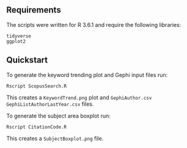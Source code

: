 Requirements
------------

The scripts were written for R 3.6.1 and require the following 
libraries:

    tidyverse
    ggplot2

Quickstart
----------

To generate the keyword trending plot and Gephi input files run:

    Rscript ScopusSearch.R

This creates a `KeywordTrend.png` plot and `GephiAuthor.csv` 
`GephiListAuthorLastYear.csv` files.
    
To generate the subject area boxplot run:

    Rscript CitationCode.R

This creates a `SubjectBoxplot.png` file.

